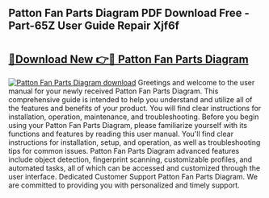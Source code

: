 ## Patton Fan Parts Diagram PDF Download Free - Part-65Z User Guide Repair Xjf6f

# <h2><a href="http://dft03n.blite.top/?on=Patton+Fan+Parts+Diagram">🔗Download New 👉🔴 Patton Fan Parts Diagram</a></h2>

[![Patton Fan Parts Diagram download](https://i.imgur.com/lujVjoI.png)](http://dft03n.blite.top/?on=Patton+Fan+Parts+Diagram)
Greetings and welcome to the user manual for your newly received Patton Fan Parts Diagram. This comprehensive guide is intended to help you understand and utilize all of the features and benefits of your product. You will find clear instructions for installation, operation, maintenance, and troubleshooting. Before you begin using your Patton Fan Parts Diagram, please familiarize yourself with its functions and features by reading this user manual. You'll find clear instructions for installation, setup, and operation, as well as troubleshooting tips for common issues. Patton Fan Parts Diagram advanced features include object detection, fingerprint scanning, customizable profiles, and automated tasks, all of which can be accessed and customized through the user interface. Dedicated Customer Support Patton Fan Parts Diagram. We are committed to providing you with personalized and timely support.
